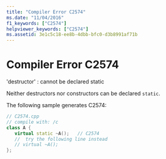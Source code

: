 ```yaml
---
title: "Compiler Error C2574"
ms.date: "11/04/2016"
f1_keywords: ["C2574"]
helpviewer_keywords: ["C2574"]
ms.assetid: 3e1c5c18-ee8b-4dbb-bfc0-d3b8991af71b
---
```

# Compiler Error C2574

'destructor' : cannot be declared static

Neither destructors nor constructors can be declared `static`.

The following sample generates C2574:

```cpp
// C2574.cpp
// compile with: /c
class A {
   virtual static ~A();   // C2574
   //  try the following line instead
   // virtual ~A();
};
```
